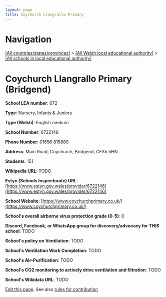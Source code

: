 ```yaml
---
layout: page
title: Coychurch Llangrallo Primary
---
```

# Navigation

[[All countries/states/provinces]](../../..) > [[All Welsh local educational authority]](../..) > [[All schools in local educational authority]](..)

# Coychurch Llangrallo Primary (Bridgend)

**School LEA number**: 672

**Type**: Nursery, Infants & Juniors

**Type (Welsh)**: English medium

**School Number**: 6722146

**Phone Number**: 01656 815880

**Address**: Main Road, Coychurch, Bridgend, CF35 5HN

**Students**: 151

**Wikipedia URL**: TODO

**Estyn (Schools Inspectorate) URL**: [https://www.estyn.gov.wales/provider/6722146](https://www.estyn.gov.wales/provider/6722146)

**School Website**: [https://www.coychurchprimary.co.uk/](https://www.coychurchprimary.co.uk/)

**School's overall airborne virus protection grade (0-5)**: 0

**Discord, Facebook, or WhatsApp group for discovery/advocacy for THIS school**: TODO

**School's policy on Ventilation**: TODO

**School's Ventilation Work Completion**: TODO

**School's Air-Purification**: TODO

**School's CO2 monitoring to actively drive ventilation and filtration**: TODO

**School's Wikidata URL**: TODO




[Edit this page](https://github.com/ventilate-schools/Wales/edit/prif/./Bridgend/Coychurch_Llangrallo_Primary.md). See also [rules for contribution](../../../contribution-rules/)